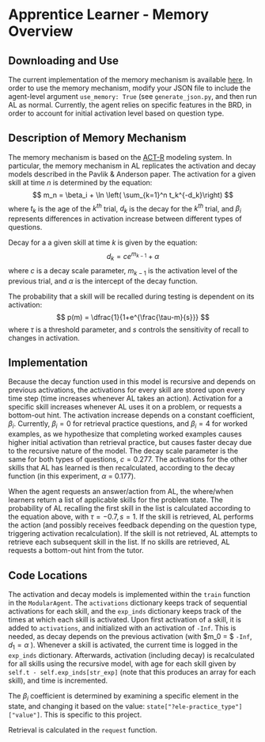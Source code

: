 # Apprentice Learner - Memory Overview

## Downloading and Use

The current implementation of the memory mechanism is available [here](https://github.com/apprenticelearner/AL_Core/tree/testing-we). In order to use the memory mechanism, modify your JSON file to include the agent-level argument `use_memory: True` (see `generate_json.py`, and then run AL as normal. Currently, the agent relies on specific features in the BRD, in order to account for initial activation level based on question type.

## Description of Memory Mechanism

The memory mechanism is based on the [ACT-R](https://www.semanticscholar.org/paper/Using-a-model-to-compute-the-optimal-schedule-of-Pavlik-Anderson/80bebc6e48ab0b7c3cb420839ecbd516ecb5b790) modeling system. In particular, the memory mechanism in AL replicates the activation and decay models described in the Pavlik & Anderson paper. The activation for a given skill at time $n$ is determined by the equation:
$$
m_n = \beta_i + \ln \left( \sum_{k=1}^n t_k^{-d_k}\right)
$$
where $t_k$ is the age of the $k^{th}$ trial, $d_k$ is the decay for the $k^{th}$ trial, and $\beta_i$ represents differences in activation increase between different types of questions.

Decay for a a given skill at time $k$ is given by the equation:
$$
d_k = ce^{m_{k-1}} + \alpha
$$
where $c$ is a decay scale parameter, $m_{k-1}$ is the activation level of the previous trial, and $\alpha$ is the intercept of the decay function.

The probability that a skill will be recalled during testing is dependent on its activation:
$$
p(m) = \dfrac{1}{1+e^{\frac{\tau-m}{s}}}
$$
where $\tau$ is a threshold parameter, and $s$ controls the sensitivity of recall to changes in activation.

## Implementation

Because the decay function used in this model is recursive and depends on previous activations, the activations for every skill are stored upon every time step (time increases whenever AL takes an action). Activation for a specific skill increases whenever AL uses it on a problem, or requests a bottom-out hint. The activation increase depends on a constant coefficient, $\beta_i$. Currently, $\beta_i = 0$ for retrieval practice questions, and $\beta_i = 4$ for worked examples, as we hypothesize that completing worked examples causes higher initial activation than retrieval practice, but causes faster decay due to the recursive nature of the model. The decay scale parameter is the same for both types of questions, $c=0.277$. The activations for the other skills that AL has learned is then recalculated, according to the decay function (in this experiment, $\alpha$ = 0.177).

When the agent requests an answer/action from AL, the where/when learners return a list of applicable skills for the problem state. The probability of AL recalling the first skill in the list is calculated according to the equation above, with $\tau=-0.7, s=1$. If  the skill is retrieved, AL performs the action (and possibly receives feedback depending on the question type, triggering activation recalculation). If the skill is not retrieved, AL attempts to retrieve each subsequent skill in the list. If no skills are retrieved, AL requests a bottom-out hint from the tutor.

## Code Locations

The activation and decay models is implemented within the `train` function in the `ModularAgent`. The `activations` dictionary keeps track of sequential activations for each skill, and the `exp_inds` dictionary keeps track of the times at which each skill is activated. Upon first activation of a skill, it is added to `activations`, and initialized with an activation of `-Inf`. This is needed, as decay depends on the previous activation (with $m_0 = $ `-Inf`, $d_1 = \alpha$ ). Whenever a skill is activated, the current time is logged in the `exp_inds` dictionary. Afterwards, activation (including decay) is recalculated for all skills using the recursive model, with age for each skill given by `self.t - self.exp_inds[str_exp]` (note that this produces an array for each skill), and time is incremented.

The $\beta_i$ coefficient is determined by examining a specific element in the state, and changing it based on the value: `state["?ele-practice_type"]["value"]`. This is specific to this project.

Retrieval is calculated in the `request` function. 



